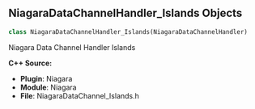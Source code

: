 ## NiagaraDataChannelHandler_Islands Objects

```python
class NiagaraDataChannelHandler_Islands(NiagaraDataChannelHandler)
```

Niagara Data Channel Handler Islands

**C++ Source:**

- **Plugin**: Niagara
- **Module**: Niagara
- **File**: NiagaraDataChannel_Islands.h

<a id="unreal.NiagaraSettings"></a>